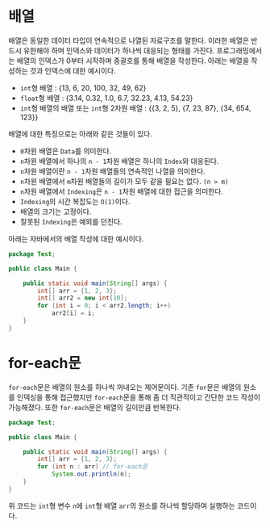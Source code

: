# 배열
배열은 동일한 데이터 타입이 연속적으로 나열된 자료구조를 말한다. 이러한 배열은 반드시 유한해야 하며 인덱스와 데이터가 하나씩 대응되는 형태를 가진다.
프로그래밍에서는 배열의 인덱스가 0부터 시작하며 중괄호를 통해 배열을 작성한다. 아래는 배열을 작성하는 것과 인덱스에 대한 예시이다.

- `int`형 배열 : {13, 6, 20, 100, 32, 49, 62}
- `float`형 배열 : {3.14, 0.32, 1.0, 6.7, 32.23, 4.13, 54.23}
- `int`형 배열의 배열 또는 `int`형 2차원 배열 : {{3, 2, 5}, {7, 23, 87}, {34, 654, 123}}

배열에 대한 특징으로는 아래와 같은 것들이 있다.

- `0`차원 배열은 `Data`를 의미한다.
- `n`차원 배열에서 하나의 `n - 1`차원 배열은 하나의 `Index`와 대응된다.
- `n`차원 배열이란 `n - 1`차원 배열들의 연속적인 나열을 의미한다.
- `n`차원 배열에서 `m`차원 배열들의 길이가 모두 같을 필요는 없다. `(n > m)`
- `n`차원 배열에서 `Indexing`은 `n - 1`차원 배열에 대한 접근을 의미한다.
- `Indexing`의 시간 복잡도는 `O(1)`이다.
- 배열의 크기는 고정이다.
- 잘못된 `Indexing`은 예외를 던진다.

아래는 자바에서의 배열 작성에 대한 예시이다.
```java
package Test;

public class Main {

	public static void main(String[] args) {
		int[] arr = {1, 2, 3};
		int[] arr2 = new int[10];
		for (int i = 0; i < arr2.length; i++)
			arr2[i] = i;
	}
}
```
# for-each문
`for-each`문은 배열의 원소를 하나씩 꺼내오는 제어문이다. 기존 `for`문은 배열의 원소를 인덱싱을 통해 접근했지만 `for-each`문을 통해 좀 더 직관적이고 간단한 코드 작성이 가능해졌다. 또한 `for-each`문은 배열의 길이만큼 반복한다.

```java
package Test;

public class Main {

	public static void main(String[] args) {
		int[] arr = {1, 2, 3};
		for (int n : arr) // for-each문
			System.out.println(n);
	}
}
```

위 코드는 `int`형 변수 `n`에 `int`형 배열 `arr`의 원소를 하나씩 할당하여 실행하는 코드이다.